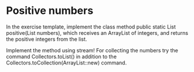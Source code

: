 
# Positive numbers

In the exercise template, implement the class method public static List<Integer> positive(List<Integer> numbers), which receives an ArrayList of integers, and returns the positive integers from the list.

Implement the method using stream! For collecting the numbers try the command Collectors.toList() in addition to the Collectors.toCollection(ArrayList::new) command.
